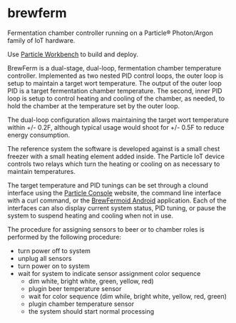 # brewferm
Fermentation chamber controller running on a Particle&reg; Photon/Argon family of IoT hardware.

Use [Particle Workbench](https://www.particle.io/workbench) to build and deploy.

BrewFerm is a dual-stage, dual-loop, fermentation chamber temperature controller. Implemented as two nested PID control loops, the outer loop is setup to maintain a target wort temperature. The output of the outer loop PID is a target fermentation chamber temperature. The second, inner PID loop is setup to control heating and cooling of the chamber, as needed, to hold the chamber at the temperature set by the outer loop.

The dual-loop configuration allows maintaining the target wort temperature within +/- 0.2F, although typical usage would shoot for +/- 0.5F to reduce energy consumption.

The reference system the software is developed against is a small chest freezer with a small heating element added inside. The Particle IoT device controls two relays which turn the heating or cooling on as necessary to maintain temperatures.

The target temperature and PID tunings can be set through a clound interface using the [Particle Console](https://console.particle.io/devices) website, the command line interface with a curl command, or the [BrewFermoid Android](https://github.com/hotguac/brewfermoid) application. Each of the interfaces can also display current system status, PID tuning, or pause the system to suspend heating and cooling when not in use.

The procedure for assigning sensors to beer or to chamber roles is performed by the following procedure:

- turn power off to system
- unplug all sensors
- turn power on to system
- wait for system to indicate sensor assignment color sequence
    - dim white, bright white, green, yellow, red)
    - plugin beer temperature sensor
    - wait for color sequence (dim while, bright white, yellow, red, green)
    - plugin chamber temperature sensor
    - the system should start normal processing
